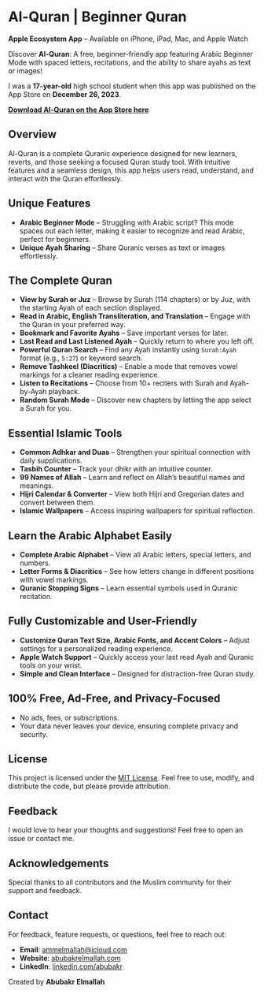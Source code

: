 # Al-Quran | Beginner Quran

**Apple Ecosystem App** – Available on iPhone, iPad, Mac, and Apple Watch

Discover **Al-Quran**: A free, beginner-friendly app featuring Arabic Beginner Mode with spaced letters, recitations, and the ability to share ayahs as text or images!

I was a **17-year-old** high school student when this app was published on the App Store on **December 26, 2023**.

[**Download Al-Quran on the App Store here**](https://apps.apple.com/us/app/al-quran-beginner-quran/id6474894373?platform=iphone)

## Overview
Al-Quran is a complete Quranic experience designed for new learners, reverts, and those seeking a focused Quran study tool. With intuitive features and a seamless design, this app helps users read, understand, and interact with the Quran effortlessly.

## Unique Features
- **Arabic Beginner Mode** – Struggling with Arabic script? This mode spaces out each letter, making it easier to recognize and read Arabic, perfect for beginners.
- **Unique Ayah Sharing** – Share Quranic verses as text or images effortlessly.

## The Complete Quran
- **View by Surah or Juz** – Browse by Surah (114 chapters) or by Juz, with the starting Ayah of each section displayed.
- **Read in Arabic, English Transliteration, and Translation** – Engage with the Quran in your preferred way.
- **Bookmark and Favorite Ayahs** – Save important verses for later.
- **Last Read and Last Listened Ayah** – Quickly return to where you left off.
- **Powerful Quran Search** – Find any Ayah instantly using `Surah:Ayah` format (e.g., `5:27`) or keyword search.
- **Remove Tashkeel (Diacritics)** – Enable a mode that removes vowel markings for a cleaner reading experience.
- **Listen to Recitations** – Choose from 10+ reciters with Surah and Ayah-by-Ayah playback.
- **Random Surah Mode** – Discover new chapters by letting the app select a Surah for you.

## Essential Islamic Tools
- **Common Adhkar and Duas** – Strengthen your spiritual connection with daily supplications.
- **Tasbih Counter** – Track your dhikr with an intuitive counter.
- **99 Names of Allah** – Learn and reflect on Allah’s beautiful names and meanings.
- **Hijri Calendar & Converter** – View both Hijri and Gregorian dates and convert between them.
- **Islamic Wallpapers** – Access inspiring wallpapers for spiritual reflection.

## Learn the Arabic Alphabet Easily
- **Complete Arabic Alphabet** – View all Arabic letters, special letters, and numbers.
- **Letter Forms & Diacritics** – See how letters change in different positions with vowel markings.
- **Quranic Stopping Signs** – Learn essential symbols used in Quranic recitation.

## Fully Customizable and User-Friendly
- **Customize Quran Text Size, Arabic Fonts, and Accent Colors** – Adjust settings for a personalized reading experience.
- **Apple Watch Support** – Quickly access your last read Ayah and Quranic tools on your wrist.
- **Simple and Clean Interface** – Designed for distraction-free Quran study.

## 100% Free, Ad-Free, and Privacy-Focused
- No ads, fees, or subscriptions.
- Your data never leaves your device, ensuring complete privacy and security.

## License

This project is licensed under the [MIT License](LICENSE). Feel free to use, modify, and distribute the code, but please provide attribution.

## Feedback

I would love to hear your thoughts and suggestions! Feel free to open an issue or contact me.

## Acknowledgements

Special thanks to all contributors and the Muslim community for their support and feedback.

## Contact

For feedback, feature requests, or questions, feel free to reach out:
- **Email**: ammelmallah@icloud.com
- **Website**: [abubakrelmallah.com](https://abubakrelmallah.wordpress.com/)
- **LinkedIn**: [linkedin.com/abubakr](https://www.linkedin.com/in/abubakr-elmallah-416a0b273/)

Created by **Abubakr Elmallah**
